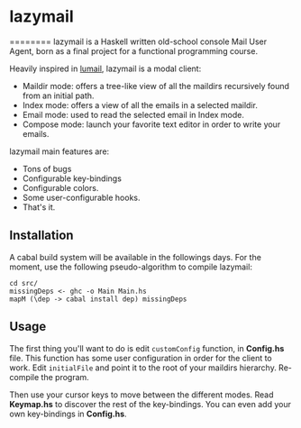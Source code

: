 # lazymail
========
lazymail is a Haskell written old-school console Mail User Agent, born as a final project for a functional programming course.

Heavily inspired in [lumail](http://lumail.org/), lazymail is a modal client:
* Maildir mode: offers a tree-like view of all the maildirs recursively found from an initial path.
* Index mode: offers a view of all the emails in a selected maildir.
* Email mode: used to read the selected email in Index mode.
* Compose mode: launch your favorite text editor in order to write your emails.

lazymail main features are:
* Tons of bugs
* Configurable key-bindings
* Configurable colors.
* Some user-configurable hooks.
* That's it.

## Installation
A cabal build system will be available in the followings days. For the moment, use the following pseudo-algorithm to compile lazymail:

    cd src/
    missingDeps <- ghc -o Main Main.hs
    mapM (\dep -> cabal install dep) missingDeps

## Usage
The first thing you'll want to do is edit `customConfig` function, in **Config.hs** file. This function has some user configuration in order for the client to work. Edit `initialFile` and point it to the root of your maildirs hierarchy. Re-compile the program.

Then use your cursor keys to move between the different modes. Read **Keymap.hs** to discover the rest of the key-bindings. You can even add your own key-bindings in **Config.hs**.
